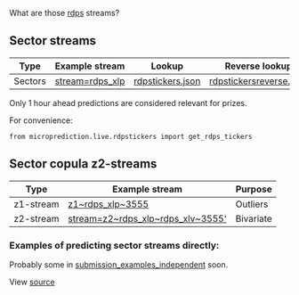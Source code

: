 What are those [rdps](https://www.microprediction.org/stream_dashboard.html?stream=rdps_xlp) streams? 


## Sector streams


 | Type           | Example stream                                                                            | Lookup       | Reverse lookup |
 |----------------|-------------------------------------------------------------------------------------------|---------------|---------------|
 | Sectors        | [stream=rdps_xlp](https://www.microprediction.org/stream_dashboard.html?stream=rdps_xlp)    | [rdpstickers.json](https://raw.githubusercontent.com/microprediction/microprediction/master/microprediction/live/rdpstickers.json) | [rdpstickersreverse.json](https://raw.githubusercontent.com/microprediction/microprediction/master/microprediction/live/rdpstickersreverse.json) |

Only 1 hour ahead predictions are considered relevant for prizes. 

For convenience:

    from microprediction.live.rdpstickers import get_rdps_tickers

## Sector copula z2-streams 

 | Type           | Example stream                                                                            | Purpose       |
 |----------------|-------------------------------------------------------------------------------------------|---------------|
 | z1-stream        | [z1\~rdps_xlp\~3555](https://www.microprediction.org/stream_dashboard.html?stream=z1~rdps_xlp~3555)    | Outliers |
 | z2-stream        | [stream=z2~rdps_xlp~rdps_xlv~3555'](https://www.microprediction.org/stream_dashboard.html?stream=z2~rdps_xlp~rdps_xlv~3555)    | Bivariate |
 





### Examples of predicting sector streams directly:

Probably some in [submission_examples_independent](https://github.com/microprediction/microprediction/tree/master/submission_examples_independent) soon. 
      
      
View [source](https://github.com/microprediction/microprediction/blob/master/docs/rdps.md)

